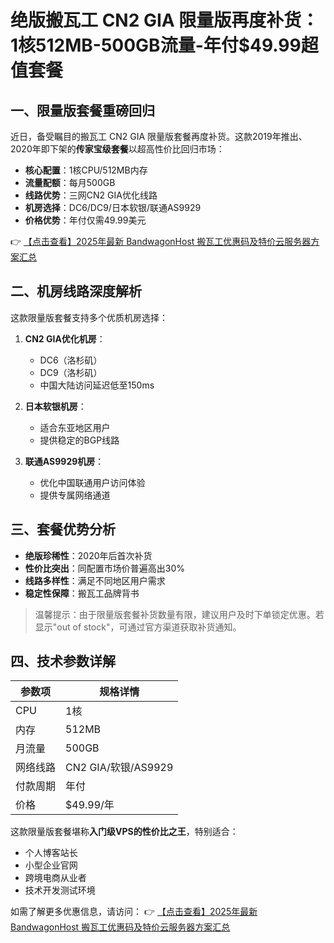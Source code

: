 # 绝版搬瓦工 CN2 GIA 限量版再度补货：1核512MB-500GB流量-年付$49.99超值套餐

## 一、限量版套餐重磅回归

近日，备受瞩目的搬瓦工 CN2 GIA 限量版套餐再度补货。这款2019年推出、2020年即下架的**传家宝级套餐**以超高性价比回归市场：

- **核心配置**：1核CPU/512MB内存
- **流量配额**：每月500GB
- **线路优势**：三网CN2 GIA优化线路
- **机房选择**：DC6/DC9/日本软银/联通AS9929
- **价格优势**：年付仅需49.99美元

👉 [【点击查看】2025年最新 BandwagonHost 搬瓦工优惠码及特价云服务器方案汇总](https://bit.ly/banwagon)

## 二、机房线路深度解析

这款限量版套餐支持多个优质机房选择：

1. **CN2 GIA优化机房**：
   - DC6（洛杉矶）
   - DC9（洛杉矶）
   - 中国大陆访问延迟低至150ms

2. **日本软银机房**：
   - 适合东亚地区用户
   - 提供稳定的BGP线路

3. **联通AS9929机房**：
   - 优化中国联通用户访问体验
   - 提供专属网络通道

## 三、套餐优势分析

- **绝版珍稀性**：2020年后首次补货
- **性价比突出**：同配置市场价普遍高出30%
- **线路多样性**：满足不同地区用户需求
- **稳定性保障**：搬瓦工品牌背书

> 温馨提示：由于限量版套餐补货数量有限，建议用户及时下单锁定优惠。若显示"out of stock"，可通过官方渠道获取补货通知。

## 四、技术参数详解

| 参数项       | 规格详情               |
|--------------|-----------------------|
| CPU          | 1核                  |
| 内存         | 512MB                |
| 月流量       | 500GB                |
| 网络线路     | CN2 GIA/软银/AS9929  |
| 付款周期     | 年付                 |
| 价格         | $49.99/年           |

这款限量版套餐堪称**入门级VPS的性价比之王**，特别适合：
- 个人博客站长
- 小型企业官网
- 跨境电商从业者
- 技术开发测试环境

如需了解更多优惠信息，请访问：
👉 [【点击查看】2025年最新 BandwagonHost 搬瓦工优惠码及特价云服务器方案汇总](https://bit.ly/banwagon)